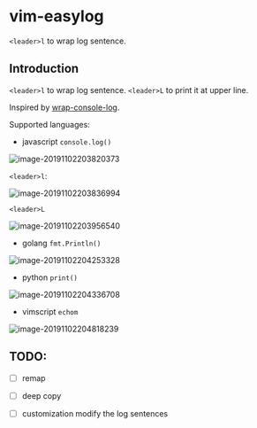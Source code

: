 # vim-easylog
`<leader>l` to wrap log sentence.

## Introduction

`<leader>l` to wrap log sentence. `<leader>L` to print it at upper line. 

Inspired by [wrap-console-log](https://marketplace.visualstudio.com/items?itemName=midnightsyntax.vscode-wrap-console-log).



Supported languages:

- javascript
  `console.log()`

![image-20191102203820373](https://tva1.sinaimg.cn/large/006y8mN6gy1g8jz6oaqhpj304b00wdfp.jpg)

`<leader>l`:

![image-20191102203836994](https://tva1.sinaimg.cn/large/006y8mN6gy1g8jz6x9k0hj306001idfs.jpg)

`<leader>L`

![image-20191102203956540](https://tva1.sinaimg.cn/large/006y8mN6gy1g8jz8awtlhj305q01maa0.jpg)

- golang
  `fmt.Println()`

![image-20191102204253328](https://tva1.sinaimg.cn/large/006y8mN6gy1g8jzbddc9rj305g01gt8m.jpg)

- python
  `print()`

![image-20191102204336708](https://tva1.sinaimg.cn/large/006y8mN6gy1g8jzc4jb6oj303o0133ye.jpg)

- vimscript
  `echom`

![image-20191102204818239](https://tva1.sinaimg.cn/large/006y8mN6gy1g8jzh05jxlj302u018jr9.jpg)

## TODO:

- [ ] remap
- [ ] deep copy
- [ ] customization
  modify the log sentences

